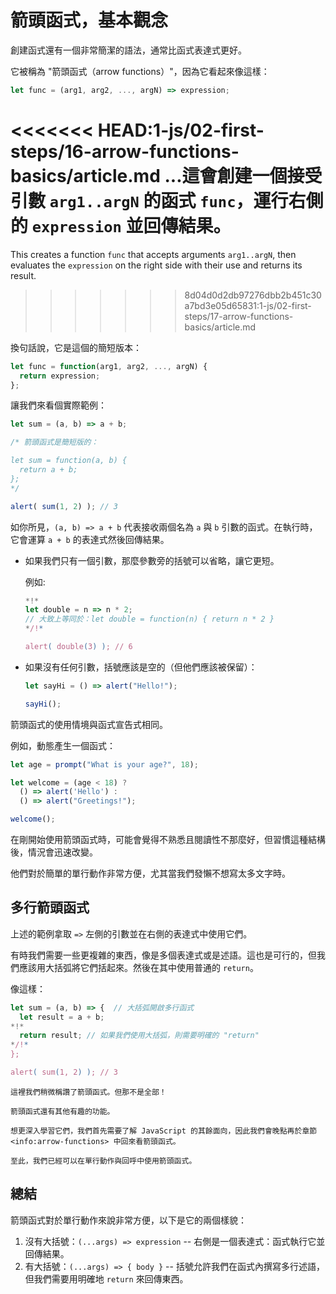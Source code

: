 # 箭頭函式，基本觀念

創建函式還有一個非常簡潔的語法，通常比函式表達式更好。

它被稱為 "箭頭函式（arrow functions）"，因為它看起來像這樣：

```js
let func = (arg1, arg2, ..., argN) => expression;
```

<<<<<<< HEAD:1-js/02-first-steps/16-arrow-functions-basics/article.md
...這會創建一個接受引數 `arg1..argN` 的函式 `func`，運行右側的 `expression` 並回傳結果。
=======
This creates a function `func` that accepts arguments `arg1..argN`, then evaluates the `expression` on the right side with their use and returns its result.
>>>>>>> 8d04d0d2db97276dbb2b451c30a7bd3e05d65831:1-js/02-first-steps/17-arrow-functions-basics/article.md

換句話說，它是這個的簡短版本：

```js
let func = function(arg1, arg2, ..., argN) {
  return expression;
};
```

讓我們來看個實際範例：

```js run
let sum = (a, b) => a + b;

/* 箭頭函式是簡短版的：

let sum = function(a, b) {
  return a + b;
};
*/

alert( sum(1, 2) ); // 3
```

如你所見，`(a, b) => a + b` 代表接收兩個名為 `a` 與 `b` 引數的函式。在執行時，它會運算 `a + b` 的表達式然後回傳結果。

- 如果我們只有一個引數，那麼參數旁的括號可以省略，讓它更短。

    例如:

    ```js run
    *!*
    let double = n => n * 2;
    // 大致上等同於：let double = function(n) { return n * 2 }
    */!*

    alert( double(3) ); // 6
    ```

- 如果沒有任何引數，括號應該是空的（但他們應該被保留）：

    ```js run
    let sayHi = () => alert("Hello!");

    sayHi();
    ```

箭頭函式的使用情境與函式宣告式相同。

例如，動態產生一個函式：

```js run
let age = prompt("What is your age?", 18);

let welcome = (age < 18) ?
  () => alert('Hello') :
  () => alert("Greetings!");

welcome();
```

在剛開始使用箭頭函式時，可能會覺得不熟悉且閱讀性不那麼好，但習慣這種結構後，情況會迅速改變。

他們對於簡單的單行動作非常方便，尤其當我們發懶不想寫太多文字時。

## 多行箭頭函式

上述的範例拿取 `=>` 左側的引數並在右側的表達式中使用它們。

有時我們需要一些更複雜的東西，像是多個表達式或是述語。這也是可行的，但我們應該用大括弧將它們括起來。然後在其中使用普通的 `return`。

像這樣：

```js run
let sum = (a, b) => {  // 大括弧開啟多行函式
  let result = a + b;
*!*
  return result; // 如果我們使用大括弧，則需要明確的 "return"
*/!*
};

alert( sum(1, 2) ); // 3
```

```smart header="還有更多"
這裡我們稍微稱讚了箭頭函式。但那不是全部！

箭頭函式還有其他有趣的功能。

想更深入學習它們，我們首先需要了解 JavaScript 的其餘面向，因此我們會晚點再於章節 <info:arrow-functions> 中回來看箭頭函式。

至此，我們已經可以在單行動作與回呼中使用箭頭函式。
```

## 總結

箭頭函式對於單行動作來說非常方便，以下是它的兩個樣貌：

1. 沒有大括號：`(...args) => expression` -- 右側是一個表達式：函式執行它並回傳結果。
2. 有大括號：`(...args) => { body }` -- 括號允許我們在函式內撰寫多行述語，但我們需要用明確地 `return` 來回傳東西。
